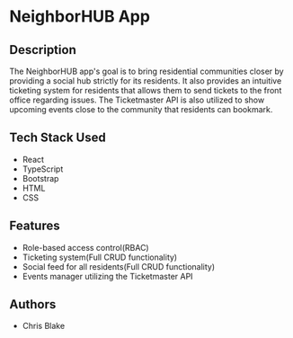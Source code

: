 # NeighborHUB App

## Description
The NeighborHUB app's goal is to bring residential communities closer by providing a social hub strictly for its residents. It also
provides an intuitive ticketing system for residents that allows them to send tickets to the front office regarding issues. The Ticketmaster
API is also utilized to show upcoming events close to the community that residents can bookmark.

## Tech Stack Used
- React
- TypeScript
- Bootstrap
- HTML
- CSS

## Features
- Role-based access control(RBAC)
- Ticketing system(Full CRUD functionality)
- Social feed for all residents(Full CRUD functionality)
- Events manager utilizing the Ticketmaster API

## Authors
- Chris Blake


